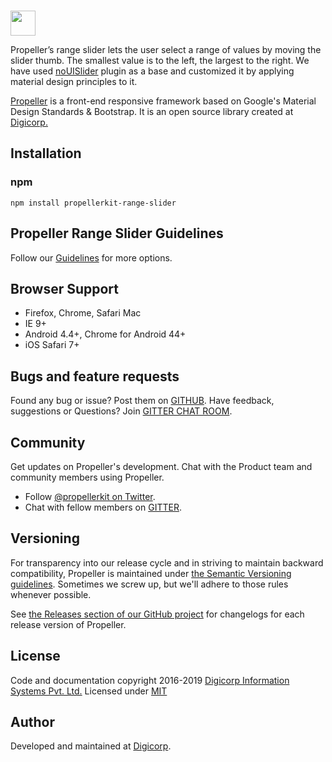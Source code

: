 <br>
<p align="left">
  <a href="https://opensource.propeller.in/">
    <img height="40" src="https://opensource.propeller.in/assets/images/propeller-logo.png" />
  </a>
	 <p align="left">
Propeller’s range slider lets the user select a range of values by moving the slider thumb. The smallest value is to the left, the largest to the right. We have used <a href="https://refreshless.com/nouislider/" target="_blank">noUISlider</a> plugin as a base and customized it by applying material design principles to it. 

<a href="https://opensource.propeller.in/" target="_blank">Propeller</a> is a front-end responsive framework based on Google's Material Design Standards & Bootstrap. It is an open source library created at <a href="https://www.digi-corp.com/" target="_blank">Digicorp.</a>
	</p>
</p>

## Installation

### npm

```
npm install propellerkit-range-slider
```

## Propeller Range Slider Guidelines

Follow our [Guidelines](https://opensource.propeller.in/components/range-slider) for more options.


## Browser Support

- Firefox, Chrome, Safari Mac
- IE 9+
- Android 4.4+, Chrome for Android 44+
- iOS Safari 7+


## Bugs and feature requests

Found any bug or issue? Post them on [GITHUB](https://github.com/digicorp/propeller/issues).
Have feedback, suggestions or Questions? Join [GITTER CHAT ROOM](https://gitter.im/Propeller-Material-Design-Bootstrap-Framework/Support).


## Community

Get updates on Propeller's development. Chat with the Product team and community members using Propeller.

- Follow [@propellerkit on Twitter](https://twitter.com/PropellerKit).
- Chat with fellow members on [GITTER](https://gitter.im/Propeller-Material-Design-Bootstrap-Framework/Support).


## Versioning

For transparency into our release cycle and in striving to maintain backward compatibility, Propeller is maintained under [the Semantic Versioning guidelines](http://semver.org/). Sometimes we screw up, but we'll adhere to those rules whenever possible.

See [the Releases section of our GitHub project](https://github.com/digicorp/propeller/releases) for changelogs for each release version of Propeller.


## License

Code and documentation copyright 2016-2019 [Digicorp Information Systems Pvt. Ltd.](https://www.digi-corp.com/)
Licensed under [MIT](https://github.com/digicorp/propeller/blob/master/LICENSE)


## Author

Developed and maintained at [Digicorp](https://www.digi-corp.com/).
